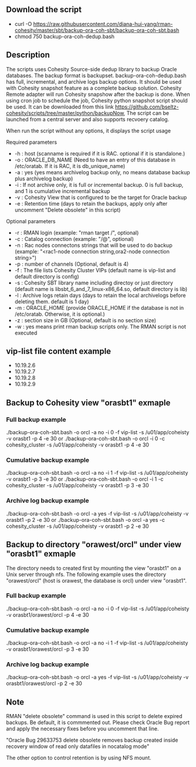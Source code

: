 ## Download the script
- curl -O https://raw.githubusercontent.com/diana-hui-yang/rman-cohesity/master/sbt/backup-ora-coh-sbt/backup-ora-coh-sbt.bash
- chmod 750 backup-ora-coh-dedup.bash

## Description
The scripts uses Cohesity Source-side dedup library to backup Oracle databases. The backup format is backupset. backup-ora-coh-dedup.bash has full, incremental, and archive logs backup options. It should be used with Cohesity snapshot feature as a complete backup solution. Cohesity Remote adapter will run Cohesity snapshow after the backup is done. When using cron job to schedule the job, Cohesity python snapshot script should be used. It can be downloaded from this link https://github.com/bseltz-cohesity/scripts/tree/master/python/backupNow, The script can be launched from a central server and also supports recvoery catalog. 

When run the script without any options, it displays the script usage

Required parameters

- -h : host (scanname is required if it is RAC. optional if it is standalone.)
- -o : ORACLE_DB_NAME (Need to have an entry of this database in /etc/oratab. If it is RAC, it is db_unique_name)
- -a : yes (yes means archivelog backup only, no means database backup plus archivelog backup)
- -i : If not archive only, it is full or incremental backup. 0 is full backup, and 1 is cumulative incremental backup
- -v : Cohesity View that is configured to be the target for Oracle backup
- -e : Retention time (days to retain the backups, apply only after uncomment "Delete obsolete" in this script)

Optional parameters
- -r : RMAN login (example: "rman target /", optional)
- -c : Catalog connection (example: "<dbuser>/<dbpass>@<catalog connection string>", optional)
- -n : Rac nodes connectons strings that will be used to do backup (example: "<rac1-node connection string,ora2-node connection string>")
- -p : number of channels (Optional, default is 4)
- -f : The file lists Cohesity Cluster VIPs (default name is vip-list and default directory is config)
- -s : Cohesity SBT library name including directoy or just directory (default name is libsbt_6_and_7_linux-x86_64.so, default directory is lib)
- -l : Archive logs retain days (days to retain the local archivelogs before deleting them. default is 1 day)
- -m : ORACLE_HOME (provide ORACLE_HOME if the database is not in /etc/oratab. Otherwise, it is optional.)
- -z : section size in GB (Optional, default is no section size)
- -w : yes means print rman backup scripts only. The RMAN script is not executed


## vip-list file content example
- 10.19.2.6
- 10.19.2.7
- 10.19.2.8
- 10.19.2.9

## Backup to Cohesity view "orasbt1" exmaple

### Full backup example
./backup-ora-coh-sbt.bash -o orcl -a no -i 0 -f vip-list -s /u01/app/coheisty -v orasbt1 -p 4 -e 30
or
./backup-ora-coh-sbt.bash -o orcl -i 0 -c cohesity_cluster -s /u01/app/coheisty -v orasbt1 -p 4 -e 30
### Cumulative backup example
./backup-ora-coh-sbt.bash -o orcl -a no -i 1 -f vip-list -s /u01/app/coheisty -v orasbt1 -p 3 -e 30
or
./backup-ora-coh-sbt.bash -o orcl -i 1 -c cohesity_cluster -s /u01/app/coheisty -v orasbt1 -p 3 -e 30
### Archive log backup example
./backup-ora-coh-sbt.bash -o orcl -a yes -f vip-list -s /u01/app/coheisty -v orasbt1 -p 2 -e 30
or
./backup-ora-coh-sbt.bash -o orcl -a yes -c cohesity_cluster -s /u01/app/coheisty -v orasbt1 -p 2 -e 30

## Backup to directory "orawest/orcl" under view "orasbt1" exmaple
The directory needs to created first by mounting the view "orasbt1" on a Unix server through nfs. The following example uses the directory "orawest/orcl" (host is orawest, the database is orcl) under view "orasbt1". 

### Full backup example
./backup-ora-coh-sbt.bash -o orcl -a no -i 0 -f vip-list -s /u01/app/coheisty -v orasbt1/orawest/orcl -p 4 -e 30
### Cumulative backup example
./backup-ora-coh-sbt.bash -o orcl -a no -i 1 -f vip-list -s /u01/app/coheisty -v orasbt1/orawest/orcl -p 3 -e 30
### Archive log backup example
./backup-ora-coh-sbt.bash -o orcl -a yes -f vip-list -s /u01/app/coheisty -v orasbt1/orawest/orcl -p 2 -e 30


## Note
RMAN "delete obsolete" command is used in this script to delete expired backups. Be default, it is commmented out. Please check Oracle Bug report and apply the necessary fixes before you uncomment that line. 

"Oracle Bug 29633753  delete obsolete removes backup created inside recovery window of read only datafiles in nocatalog mode"


The other option to control retention is by using NFS mount. 

